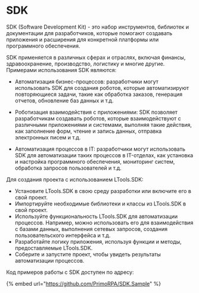 # SDK

SDK (Software Development Kit) - это набор инструментов, библиотек и документации для разработчиков, которые помогают создавать приложения и расширения для конкретной платформы или программного обеспечения.

SDK применяется в различных сферах и отраслях, включая финансы, здравоохранение, производство, логистику и многие другие. Примерами использования SDK являются:

- Автоматизация бизнес-процессов: разработчики могут использовать SDK для создания роботов, которые автоматизируют повторяющиеся задачи, такие как обработка заказов, генерация отчетов, обновление баз данных и т.д.

- Роботизация взаимодействия с приложениями: SDK позволяет разработчикам создавать роботов, которые взаимодействуют с различными приложениями и системами, выполняя такие действия, как заполнение форм, чтение и запись данных, отправка электронных писем и т.д.

- Автоматизация процессов в IT: разработчики могут использовать SDK для автоматизации таких процессов в IT-отделах, как установка и настройка программного обеспечения, мониторинг систем, обработка запросов пользователей и т.д.

Для создания проекта с использованием LTools.SDK:
- Установите LTools.SDK в свою среду разработки или включите его в свой проект.
- Импортируйте необходимые библиотеки и классы из LTools.SDK в свой проект.
- Используйте функциональность LTools.SDK для автоматизации процессов. Например, можно использовать его для взаимодействия с базами данных, выполнения сетевых запросов, создания пользовательского интерфейса и т.д.
- Разработайте логику  приложения, используя функции и методы, предоставляемые LTools.SDK.
- Соберите и запустите проект, чтобы увидеть результаты автоматизации процессов.


Код примеров работы с SDK доступен по адресу:

{% embed url="https://github.com/PrimoRPA/SDK.Sample" %}

